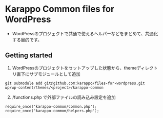 # Karappo Common files for WordPress

- WordPressのプロジェクトで共通で使えるヘルパーなどをまとめて、共通化する目的です。

## Getting started

1. WordPressのプロジェクトをセットアップした状態から、themeディレクトリ直下にサブモジュールとして追加
  ```
  git submodule add git@github.com:karappo/files-for-wordpress.git wp/wp-content/themes/<project>/karappo-common
  ```
2. <project>/functions.php で外部ファイルの読み込み設定を追加
  ```
  require_once('karappo-common/common.php');
  require_once('karappo-common/helpers.php');
  ```
